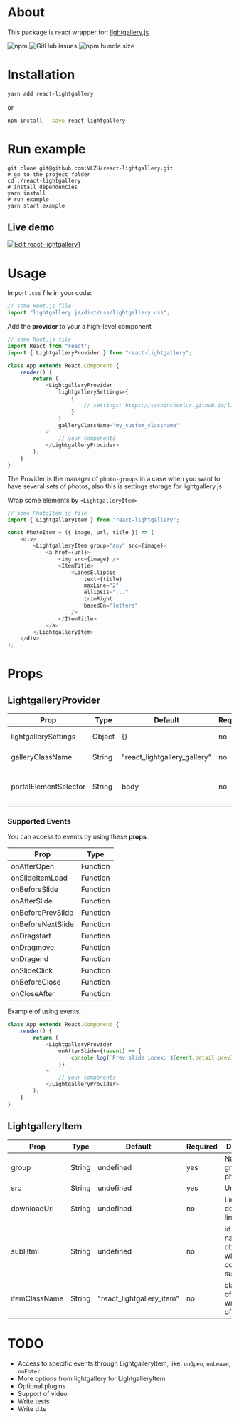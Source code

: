 # About
This package is react wrapper for: [lightgallery.js](https://sachinchoolur.github.io/lightgallery.js)

![npm](https://img.shields.io/npm/dm/react-lightgallery) ![GitHub issues](https://img.shields.io/github/issues-raw/vlzh/react-lightgallery) ![npm bundle size](https://img.shields.io/bundlephobia/minzip/react-lightgallery)

# Installation

```bash
yarn add react-lightgallery
```
or
```bash
npm install --save react-lightgallery
```

# Run example
```
git clone git@github.com:VLZH/react-lightgallery.git
# go to the project folder
cd ./react-lightgallery
# install dependencies
yarn install
# run example
yarn start:example
```
## Live demo

[![Edit react-lightgallery1](https://codesandbox.io/static/img/play-codesandbox.svg)](https://codesandbox.io/s/mo45kpo92j?fontsize=14)

# Usage

Import `.css` file in your code:

```javascript
// some Root.js file
import "lightgallery.js/dist/css/lightgallery.css";
```

Add the **provider** to your a high-level component

```javascript
// some Root.js file
import React from "react";
import { LightgalleryProvider } from "react-lightgallery";

class App extends React.Component {
    render() {
        return (
            <LightgalleryProvider
                lightgallerySettings={
                    {
                        // settings: https://sachinchoolur.github.io/lightgallery.js/docs/api.html
                    }
                }
                galleryClassName="my_custom_classname"
            >
                // your components
            </LightgalleryProvider>
        );
    }
}
```

The Provider is the manager of `photo-groups` in a case when you want to have several sets of photos, also this is settings storage for lightgallery.js

Wrap some elements by `<LightgalleryItem>`

```javascript
// some PhotoItem.js file
import { LightgalleryItem } from "react-lightgallery";

const PhotoItem = ({ image, url, title }) => (
    <div>
        <LightgalleryItem group="any" src={image}>
            <a href={url}>
                <img src={image} />
                <ItemTitle>
                    <LinesEllipsis
                        text={title}
                        maxLine="2"
                        ellipsis="..."
                        trimRight
                        basedOn="letters"
                    />
                </ItemTitle>
            </a>
        </LightgalleryItem>
    </div>
);
```

# Props

## LightgalleryProvider

| Prop                  | Type   | Default                      | Required | Description                                                                                                         |
|-----------------------|--------|------------------------------|----------|---------------------------------------------------------------------------------------------------------------------|
| lightgallerySettings  | Object | {}                           | no       | Setting for lightgallery. [More information](https://sachinchoolur.github.io/lightgallery.js/docs/api.html#options) |
| galleryClassName      | String | "react_lightgallery_gallery" | no       | Class name of gallery target element                                                                                |
| portalElementSelector | String | body                         | no       | Portal target element for adding divelement(lightgallery target element)                                            |

### Supported Events
You can access to events by using these **props**:

| Prop              | Type     |
|-------------------|----------|
| onAfterOpen       | Function |
| onSlideItemLoad   | Function |
| onBeforeSlide     | Function |
| onAfterSlide      | Function |
| onBeforePrevSlide | Function |
| onBeforeNextSlide | Function |
| onDragstart       | Function |
| onDragmove        | Function |
| onDragend         | Function |
| onSlideClick      | Function |
| onBeforeClose     | Function |
| onCloseAfter      | Function |

Example of using events:
```javascript
class App extends React.Component {
    render() {
        return (
            <LightgalleryProvider
                onAfterSlide={(event) => {
                    console.log(`Prev slide index: ${event.detail.prevIndex}; Current index: ${event.detail.index}`)
                }}
            >
                // your components
            </LightgalleryProvider>
        );
    }
}
```


## LightgalleryItem

| Prop          | Type   | Default                   | Required | Description                                                     |
| ------------- | ------ | ------------------------- | -------- | --------------------------------------------------------------- |
| group         | String | undefined                 | yes      | Name of group of photos set                                     |
| src           | String | undefined                 | yes      | Url to image                                                    |
| downloadUrl   | String | undefined                 | no       | Link for download link                                          |
| subHtml       | String | undefined                 | no       | id or class name of an object(div) which contain your sub html. |
| itemClassName | String | "react_lightgallery_item" | no       | class name of wrapper(div) of children                          |

# TODO

- Access to specific events through LightgalleryItem, like: `onOpen`, `onLeave`, `onEnter`
- More options from lightgallery for LightgalleryItem
- Optional plugins
- Support of video
- Write tests
- Write d.ts
